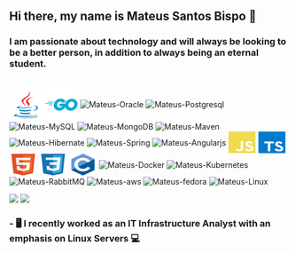 ##                                              Hi there, my name is Mateus Santos Bispo 👋

###     I am passionate about technology and will always be looking to be a better person, in addition to always being an eternal student.

<div style="display: inline_block"><br>
  <img align="center" alt="Mateus-Java" height="50" width="60" src="https://raw.githubusercontent.com/devicons/devicon/master/icons/java/java-original.svg">
  <img align="center" alt="Mateus-Go" height="60" width="60" src="https://raw.githubusercontent.com/devicons/devicon/master/icons/go/go-original-wordmark.svg">
  <img align="center" alt="Mateus-Oracle" height="60" width="60" src="https://cdn.jsdelivr.net/gh/devicons/devicon/icons/oracle/oracle-original.svg" />
  <img align="center" alt="Mateus-Postgresql" height="60" width="50" src="https://cdn.jsdelivr.net/gh/devicons/devicon/icons/postgresql/postgresql-plain-wordmark.svg">
  <img align="center" alt="Mateus-MySQL" height="40" width="50" src="https://cdn.jsdelivr.net/gh/devicons/devicon/icons/mysql/mysql-original.svg" />
  <img align="center" alt="Mateus-MongoDB" src="https://skillicons.dev/icons?i=mongo" />
  <img align="center" alt="Mateus-Maven" src="https://skillicons.dev/icons?i=maven" />
  <img align="center" alt="Mateus-Hibernate" src="https://skillicons.dev/icons?i=hibernate" />
  <img align="center" alt="Mateus-Spring" height="60" width="70" src="https://cdn.jsdelivr.net/gh/devicons/devicon/icons/spring/spring-original-wordmark.svg" />
  <img align="center" alt="Mateus-Angularjs" height="40" width="50" src="https://cdn.jsdelivr.net/gh/devicons/devicon/icons/angularjs/angularjs-original.svg" />
  <img align="center" alt="Mateus-Js" height="40" width="50" src="https://raw.githubusercontent.com/devicons/devicon/master/icons/javascript/javascript-plain.svg">
  <img align="center" alt="Mateus-Ts" height="40" width="50" src="https://raw.githubusercontent.com/devicons/devicon/master/icons/typescript/typescript-plain.svg">
  <img align="center" alt="Mateus-HTML" height="40" width="50" src="https://raw.githubusercontent.com/devicons/devicon/master/icons/html5/html5-original.svg">
  <img align="center" alt="Mateus-CSS" height="40" width="50" src="https://raw.githubusercontent.com/devicons/devicon/master/icons/css3/css3-original.svg">
   <img align="center" alt="Mateus-C" height="40" width="50" src="https://raw.githubusercontent.com/devicons/devicon/master/icons/c/c-original.svg">
  <img align="center" alt="Mateus-Docker" height="50" width="60" src="https://cdn.jsdelivr.net/gh/devicons/devicon/icons/docker/docker-original.svg" />
   <img align="center" alt="Mateus-Kubernetes" height="50" width="60" src="https://cdn.jsdelivr.net/gh/devicons/devicon/icons/kubernetes/kubernetes-plain.svg" />
   <img align="center" alt="Mateus-RabbitMQ" src="https://skillicons.dev/icons?i=rabbitmq" />
   <img align="center" alt="Mateus-aws" height="80" width="80" src="https://cdn.jsdelivr.net/gh/devicons/devicon/icons/amazonwebservices/amazonwebservices-plain-wordmark.svg" />
   <img align="center" alt="Mateus-fedora" height="50" width="60" src="https://cdn.jsdelivr.net/gh/devicons/devicon/icons/fedora/fedora-original.svg" />
   <img align="center" alt="Mateus-Linux" height="50" width="60" src="https://cdn.jsdelivr.net/gh/devicons/devicon/icons/linux/linux-original.svg" />
   

  <a href="https://www.linkedin.com/in/mateus-bispo-317798201" target="_blank"><img src="https://img.shields.io/badge/-LinkedIn-%230077B5?style=for-the-badge&logo=linkedin&logoColor=white" target="_blank"></a>
  <a href="https://api.whatsapp.com/send?phone=+5581998964394&text=Voc%C3%AA%20est%C3%A1%20falando%20com%20Mateus%20Santos%20Bispo%2C%20um%20%C3%B3timo%20analista%20de%20infraestrutura%20de%20TI%20e%20um%20futuro%20desenvolvedor%20Java%2E"><img src="https://img.shields.io/badge/WhatsApp-25D366?style=for-the-badge&logo=whatsapp&logoColor=white" target="_blank"></a>
  
</div>

### - 🖥️ I recently worked as an IT Infrastructure Analyst with an emphasis on Linux Servers 💻

